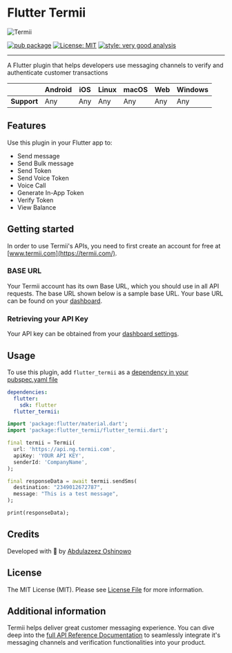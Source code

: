 # Flutter Termii

<p align="left">
    <img title="Termii" src="https://termii.com/assets/images/logo.png"/>
</p>

[![pub package](https://img.shields.io/pub/v/flutter_termii.svg)](https://pub.dev/packages/flutter_termii)
[![License: MIT](https://img.shields.io/badge/license-MIT-green.svg)](https://opensource.org/licenses/MIT)
[![style: very good analysis](https://img.shields.io/badge/style-very_good_analysis-B22C89.svg)](https://pub.dev/packages/very_good_analysis)

---

A Flutter plugin that helps developers use messaging channels to verify and authenticate customer transactions

|             | Android | iOS  | Linux | macOS  | Web | Windows     |
|-------------|---------|------|-------|--------|-----|-------------|
| **Support** | Any     | Any  | Any   | Any    | Any | Any         |

## Features

Use this plugin in your Flutter app to:

- Send message
- Send Bulk message
- Send Token
- Send Voice Token
- Voice Call
- Generate In-App Token
- Verify Token
- View Balance

## Getting started

In order to use Termii's APIs, you need to first create an account for free at [www.termii.com](https://termii.com/).

### BASE URL

Your Termii account has its own Base URL, which you should use in all API requests.
The base URL shown below is a sample base URL. Your base URL can be found on your [dashboard](https://accounts.termii.com/#/).

### Retrieving your API Key

Your API key can be obtained from your [dashboard settings](https://accounts.termii.com/#/account/api).

## Usage

To use this plugin, add `flutter_termii` as a [dependency in your pubspec.yaml file](https://flutter.dev/platform-plugins/)

```yaml
dependencies:
  flutter:
    sdk: flutter
  flutter_termii:
```

```dart
import 'package:flutter/material.dart';
import 'package:flutter_termii/flutter_termii.dart';

final termii = Termii(
  url: 'https://api.ng.termii.com',
  apiKey: 'YOUR API KEY',
  senderId: 'CompanyName',
);

final responseData = await termii.sendSms(
  destination: "2349012672787",
  message: "This is a test message",
);

print(responseData);
```

## Credits

Developed with 💙 by [Abdulazeez Oshinowo](https://github.com/Oshinowo/)

## License

The MIT License (MIT). Please see [License File](https://github.com/Oshinowo/flutter_termii/blob/main/LICENSE) for more information.

## Additional information

Termii helps deliver great customer messaging experience. You can dive deep into the [full API Reference Documentation](https://developers.termii.com/) to seamlessly integrate it's messaging channels and verification functionalities into your product.
